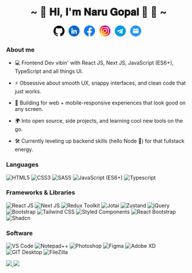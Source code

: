 <h1 align="center">~ 💖 𝐇𝐢, 𝐈'𝐦 𝐍𝐚𝐫𝐮 𝐆𝐨𝐩𝐚𝐥 👋 💖 ~</h1>

<div align='center'>
  <p align='center'>
    <a href="https://github.com/iamnarugopal"><img height="30" src="images/github.svg"></a>&nbsp;&nbsp;
    <a href="https://www.linkedin.com/in/iamnarugopal"><img height="30" src="images/linkedin.svg"></a>&nbsp;&nbsp;
    <a href="https://www.facebook.com/iamnarugopal"><img height="30" src="images/facebook.svg"></a>&nbsp;&nbsp;
    <a href="https://www.instagram.com/iamnarugopal"><img height="30" src="images/instagram.svg"></a>&nbsp;&nbsp;
    <a href="https://t.me/iamnarugopal"><img height="30" src="images/telegram.svg"></a>&nbsp;&nbsp;
    <a href="mailto:veeruk0217@gmail.com"><img height="30" src="images/gmail.svg"></a>&nbsp;&nbsp;
  </p>
</div>

### About me

* 💻 Frontend Dev vibin' with React JS, Next JS, JavaScript (ES6+), TypeScript and all things UI.

* ⚡ Obsessive about smooth UX, snappy interfaces, and clean code that just works.

* 📱 Building for web + mobile-responsive experiences that look good on any screen.

* 🌍 Into open source, side projects, and learning cool new tools on the go.

* 🛠️ Currently leveling up backend skills (hello Node 👋) for that fullstack energy.



### Languages

![HTML5](https://img.shields.io/badge/-HTML5-000?&logo=HTML5&style=for-the-badge)
![CSS3](https://img.shields.io/badge/-CSS3-000?&logo=CSS3&style=for-the-badge)
![SASS](https://img.shields.io/badge/-SASS-000?&logo=SASS&style=for-the-badge)
![JavaScript (ES6+)](https://img.shields.io/badge/-JavaScript-000?&logo=JavaScript&style=for-the-badge)
![Typescript](https://img.shields.io/badge/-TypeScript-000?&logo=TypeScript&style=for-the-badge)

### Frameworks & Libraries

![React JS](https://img.shields.io/badge/React_JS-000?logo=React&style=for-the-badge)
![Next JS](https://img.shields.io/badge/-Next_JS-000?&logo=Next.js&style=for-the-badge)
![Redux Toolkit](https://img.shields.io/badge/-Redux_Toolkit-000?&logo=Redux&style=for-the-badge)
![Jotai](https://img.shields.io/badge/-Jotai-000?&logo=ghostery&style=for-the-badge)
![Zustand](https://img.shields.io/badge/-Zustand-000?&logo=foodpanda&style=for-the-badge)
![jQuery](https://img.shields.io/badge/-jQuery-000?&logo=jQuery&style=for-the-badge)
![Bootstrap](https://img.shields.io/badge/-Bootstrap-000?&logo=Bootstrap&style=for-the-badge)
![Tailwind CSS](https://img.shields.io/badge/-Tailwind_CSS-000?&logo=Tailwindcss&style=for-the-badge)
![Styled Components](https://img.shields.io/badge/-Styled_Components-000?&logo=htmx&style=for-the-badge)
![React Bootstrap](https://img.shields.io/badge/-React_Bootstrap-000?&logo=Reactbootstrap&style=for-the-badge)
![Shadcn](https://img.shields.io/badge/-Shadcn/ui-000?&logo=shadcnui&style=for-the-badge)

### Software

![VS Code](https://img.shields.io/badge/-VS_Code-000?&logo=infinityfree&style=for-the-badge)
![Notepad++](https://img.shields.io/badge/-Notepad++-000?&logo=notepadplusplus&style=for-the-badge)
![Photoshop](https://img.shields.io/badge/-Photoshop-000?&logo=photopea&style=for-the-badge)
![Figma](https://img.shields.io/badge/-Figma-000?&logo=Figma&style=for-the-badge)
![Adobe XD](https://img.shields.io/badge/-Adobe_XD-000?&logo=baserow&style=for-the-badge)
![GIT Desktop](https://img.shields.io/badge/-GIT-000?&logo=GIT&style=for-the-badge)
![FileZilla](https://img.shields.io/badge/-FileZilla-000?&logo=FileZilla&style=for-the-badge)

<a href="https://narugopal.vercel.app/">
  <img height="130" src="https://github-readme-stats.vercel.app/api?username=iamnarugopal&hide_title=true&hide_border=true&show_icons=true&include_all_commits=true&count_private=true&line_height=21&text_color=000&icon_color=000&bg_color=0,ea6161,ffc64d,fffc4d,52fa5a&theme=graywhite" />
  <img height="130" src="https://github-readme-stats.vercel.app/api/top-langs/?username=iamnarugopal&hide=html&hide_title=true&hide_border=true&layout=compact&langs_count=6&exclude_repo=comp426,Redventures-Movie-Quotes&text_color=000&icon_color=fff&bg_color=0,52fa5a,4dfcff,c64dff&theme=graywhite" />
</a>
